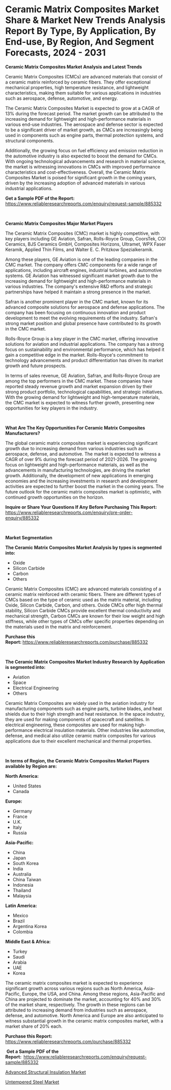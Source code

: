 <p><h1>Ceramic Matrix Composites Market Share & Market New Trends Analysis Report By Type, By Application, By End-use, By Region, And Segment Forecasts, 2024 - 2031</h1></p><p><strong>Ceramic Matrix Composites Market Analysis and Latest Trends</strong></p>
<p><p>Ceramic Matrix Composites (CMCs) are advanced materials that consist of a ceramic matrix reinforced by ceramic fibers. They offer exceptional mechanical properties, high temperature resistance, and lightweight characteristics, making them suitable for various applications in industries such as aerospace, defense, automotive, and energy.</p><p>The Ceramic Matrix Composites Market is expected to grow at a CAGR of 13% during the forecast period. The market growth can be attributed to the increasing demand for lightweight and high-performance materials in various end-use industries. The aerospace and defense sector is expected to be a significant driver of market growth, as CMCs are increasingly being used in components such as engine parts, thermal protection systems, and structural components.</p><p>Additionally, the growing focus on fuel efficiency and emission reduction in the automotive industry is also expected to boost the demand for CMCs. With ongoing technological advancements and research in material science, the market is witnessing innovations in CMCs with improved performance characteristics and cost-effectiveness. Overall, the Ceramic Matrix Composites Market is poised for significant growth in the coming years, driven by the increasing adoption of advanced materials in various industrial applications.</p></p>
<p><strong>Get a Sample PDF of the Report:&nbsp;</strong> <a href="https://www.reliableresearchreports.com/enquiry/request-sample/885332">https://www.reliableresearchreports.com/enquiry/request-sample/885332</a></p>
<p>&nbsp;</p>
<p><strong>Ceramic Matrix Composites Major Market Players</strong></p>
<p><p>The Ceramic Matrix Composites (CMC) market is highly competitive, with key players including GE Aviation, Safran, Rolls-Royce Group, CoorsTek, COI Ceramics, BJS Ceramics GmbH, Composites Horizons, Ultramet, WPX Faser Keramik, Applied Thin Films, and Walter E. C. Pritzkow Spezialkeramik.</p><p>Among these players, GE Aviation is one of the leading companies in the CMC market. The company offers CMC components for a wide range of applications, including aircraft engines, industrial turbines, and automotive systems. GE Aviation has witnessed significant market growth due to the increasing demand for lightweight and high-performance materials in various industries. The company's extensive R&D efforts and strategic partnerships have helped it maintain a strong presence in the market.</p><p>Safran is another prominent player in the CMC market, known for its advanced composite solutions for aerospace and defense applications. The company has been focusing on continuous innovation and product development to meet the evolving requirements of the industry. Safran's strong market position and global presence have contributed to its growth in the CMC market.</p><p>Rolls-Royce Group is a key player in the CMC market, offering innovative solutions for aviation and industrial applications. The company has a strong focus on sustainability and environmental performance, which has helped it gain a competitive edge in the market. Rolls-Royce's commitment to technology advancements and product differentiation has driven its market growth and future prospects.</p><p>In terms of sales revenue, GE Aviation, Safran, and Rolls-Royce Group are among the top performers in the CMC market. These companies have reported steady revenue growth and market expansion driven by their strong product portfolio, technological capabilities, and strategic initiatives. With the growing demand for lightweight and high-temperature materials, the CMC market is expected to witness further growth, presenting new opportunities for key players in the industry.</p></p>
<p>&nbsp;</p>
<p><strong>What Are The Key Opportunities For Ceramic Matrix Composites Manufacturers?</strong></p>
<p><p>The global ceramic matrix composites market is experiencing significant growth due to increasing demand from various industries such as aerospace, defense, and automotive. The market is expected to witness a CAGR of over 9% during the forecast period of 2021-2026. The growing focus on lightweight and high-performance materials, as well as the advancements in manufacturing technologies, are driving the market growth. Additionally, the development of new applications in emerging economies and the increasing investments in research and development activities are expected to further boost the market in the coming years. The future outlook for the ceramic matrix composites market is optimistic, with continued growth opportunities on the horizon.</p></p>
<p><strong>Inquire or Share Your Questions If Any Before Purchasing This Report:</strong> <a href="https://www.reliableresearchreports.com/enquiry/pre-order-enquiry/885332">https://www.reliableresearchreports.com/enquiry/pre-order-enquiry/885332</a></p>
<p>&nbsp;</p>
<p><strong>Market Segmentation</strong></p>
<p><strong>The Ceramic Matrix Composites Market Analysis by types is segmented into:</strong></p>
<p><ul><li>Oxide</li><li>Silicon Carbide</li><li>Carbon</li><li>Others</li></ul></p>
<p><p>Ceramic Matrix Composites (CMC) are advanced materials consisting of a ceramic matrix reinforced with ceramic fibers. There are different types of CMCs based on the type of ceramic used as the matrix material, including Oxide, Silicon Carbide, Carbon, and others. Oxide CMCs offer high thermal stability, Silicon Carbide CMCs provide excellent thermal conductivity and mechanical strength, Carbon CMCs are known for their low weight and high stiffness, while other types of CMCs offer specific properties depending on the materials used in the matrix and reinforcement.</p></p>
<p><strong>Purchase this Report:&nbsp;</strong><a href="https://www.reliableresearchreports.com/purchase/885332">https://www.reliableresearchreports.com/purchase/885332</a></p>
<p>&nbsp;</p>
<p><strong>The Ceramic Matrix Composites Market Industry Research by Application is segmented into:</strong></p>
<p><ul><li>Aviation</li><li>Space</li><li>Electrical Engineering</li><li>Others</li></ul></p>
<p><p>Ceramic Matrix Composites are widely used in the aviation industry for manufacturing components such as engine parts, turbine blades, and heat shields due to their high strength and heat resistance. In the space industry, they are used for making components of spacecraft and satellites. In electrical engineering, these composites are used for making high-performance electrical insulation materials. Other industries like automotive, defense, and medical also utilize ceramic matrix composites for various applications due to their excellent mechanical and thermal properties.</p></p>
<p>&nbsp;</p>
<p><strong>In terms of Region, the Ceramic Matrix Composites Market Players available by Region are:</strong></p>
<p>
    <p> <strong> North America: </strong>
        <ul>
            <li>United States</li>
            <li>Canada</li>
        </ul>
        </p> 
    <p> <strong> Europe: </strong>
        <ul>
            <li>Germany</li>
            <li>France</li>
            <li>U.K.</li>
            <li>Italy</li>
            <li>Russia</li>
        </ul>
        </p> 
    <p> <strong> Asia-Pacific: </strong>
        <ul>
            <li>China</li>
            <li>Japan</li>
            <li>South Korea</li>
            <li>India</li>
            <li>Australia</li>
            <li>China Taiwan</li>
            <li>Indonesia</li>
            <li>Thailand</li>
            <li>Malaysia</li>
        </ul>
        </p> 
    <p> <strong> Latin America: </strong>
        <ul>
            <li>Mexico</li>
            <li>Brazil</li>
            <li>Argentina Korea</li>
            <li>Colombia</li>
        </ul>
        </p> 
    <p> <strong> Middle East & Africa: </strong>
        <ul>
            <li>Turkey</li>
            <li>Saudi</li>
            <li>Arabia</li>
            <li>UAE</li>
            <li>Korea</li>
        </ul>
    </p>
    </p>
<p><p>The ceramic matrix composites market is expected to experience significant growth across various regions such as North America, Asia-Pacific, Europe, the USA, and China. Among these regions, Asia-Pacific and China are projected to dominate the market, accounting for 40% and 30% of the market share, respectively. The growth in these regions can be attributed to increasing demand from industries such as aerospace, defense, and automotive. North America and Europe are also anticipated to witness substantial growth in the ceramic matrix composites market, with a market share of 20% each.</p></p>
<p><strong>Purchase this Report: </strong><a href="https://www.reliableresearchreports.com/purchase/885332">https://www.reliableresearchreports.com/purchase/885332</a></p>
<p>&nbsp;<strong>Get a Sample PDF of the Report:&nbsp;&nbsp;</strong><a href="https://www.reliableresearchreports.com/enquiry/request-sample/885332">https://www.reliableresearchreports.com/enquiry/request-sample/885332</a></p>
<p><strong></strong></p>
<p><p><a href="https://simplistic-meeting-7ee.notion.site/Advanced-Structural-Insulation-Market-Analysis-and-Market-Size-Global-Industry-Overview-Market-Seg-d9b520ba369240d88001c809be9b86c0">Advanced Structural Insulation Market</a></p><p><a href="https://github.com/provorikovar/Market-Research-Report-List-3/blob/main/untempered-steel-market.md">Untempered Steel Market</a></p></p>